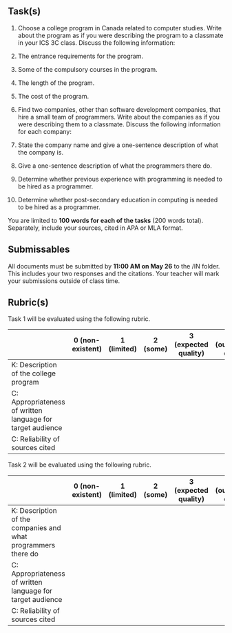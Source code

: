 Task(s)
-------
1. Choose a college program in Canada related to computer studies. Write about the program as if you were describing the program to a classmate in your ICS 3C class. Discuss the following information:
  1. The entrance requirements for the program.
  2. Some of the compulsory courses in the program.
  3. The length of the program.
  4. The cost of the program.
 
2. Find two companies, other than software development companies, that hire a small team of programmers. Write about the companies as if you were describing them to a classmate. Discuss the following information for each company:
  1. State the company name and give a one-sentence description of what the company is.
  2. Give a one-sentence description of what the programmers there do.
  3. Determine whether previous experience with programming is needed to be hired as a programmer.
  4. Determine whether post-secondary education in computing is needed to be hired as a programmer.
  
You are limited to **100 words for each of the tasks** (200 words total). Separately, include your sources, cited in APA or MLA format.


Submissables
------------
All documents must be submitted by **11:00 AM on May 26** to the /IN folder. This includes your two responses and the citations. Your teacher will mark your submissions outside of class time.


Rubric(s)
---------

Task 1 will be evaluated using the following rubric.

| | 0 (non-existent) | 1 (limited) | 2 (some) | 3 (expected quality) | 4 (outstanding quality) |
| --- | --- | --- | --- | --- | --- |
| K: Description of the college program | | | | | |
| C: Appropriateness of written language for target audience | | | | | |
| C: Reliability of sources cited | | | | | |

Task 2 will be evaluated using the following rubric.

| | 0 (non-existent) | 1 (limited) | 2 (some) | 3 (expected quality) | 4 (outstanding quality) |
| --- | --- | --- | --- | --- | --- |
| K: Description of the companies and what programmers there do | | | | | |
| C: Appropriateness of written language for target audience | | | | | |
| C: Reliability of sources cited | | | | | |
